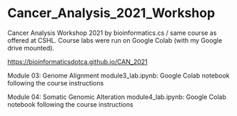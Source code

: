 # Cancer_Analysis_2021_Workshop

Cancer Analysis Workshop 2021 by bioinformatics.cs / same course as offered at CSHL. Course labs were run on Google Colab (with my Google drive mounted).

https://bioinformaticsdotca.github.io/CAN_2021

Module 03: Genome Alignment
module3_lab.ipynb: Google Colab notebook following the course instructions

Module 04: Somatic Genomic Alteration
module4_lab.ipynb: Google Colab notebook following the course instructions
